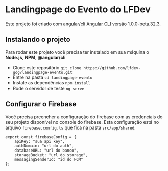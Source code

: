 # Landingpage do Evento do LFDev

Este projeto foi criado com angular/cli [Angular CLI](https://github.com/angular/angular-cli) versão 1.0.0-beta.32.3.

## Instalando o projeto

Para rodar este projeto você precisa ter instalado em sua máquina o **Node.js**, **NPM**, **@angular/cli**

- Clone este repositório `git clone https://github.com/lfdev-gdg/landingpage-evento.git`
- Entre na pasta `cd landingpage-evento`
- Instale as dependências `npm install`
- Rode o servidor de teste `ng serve`

## Configurar o Firebase

Você precisa preencher a configuração do firebase com as credenciais do seu projeto disponível no console do firebase.
Esta configuração está no arquivo `firebase.config.ts` que fica na pasta `src/app/shared`:

```
export const firebaseConfig = {
    apiKey: "sua api key",
    authDomain: "url do auth",
    databaseURL: "url do banco",
    storageBucket: "url do storage",
    messagingSenderId: "id do FCM"
};
```

